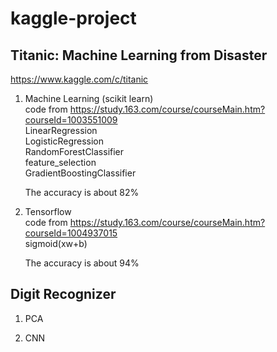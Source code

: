 # kaggle-project

## Titanic: Machine Learning from Disaster
https://www.kaggle.com/c/titanic
1. Machine Learning (scikit learn)  
    code from https://study.163.com/course/courseMain.htm?courseId=1003551009  
    LinearRegression  
    LogisticRegression  
    RandomForestClassifier  
    feature_selection  
    GradientBoostingClassifier  

    The accuracy is about 82%  

2. Tensorflow  
    code from https://study.163.com/course/courseMain.htm?courseId=1004937015  
    sigmoid(xw+b)  

    The accuracy is about 94%  

## Digit Recognizer  
1. PCA  

2. CNN  

